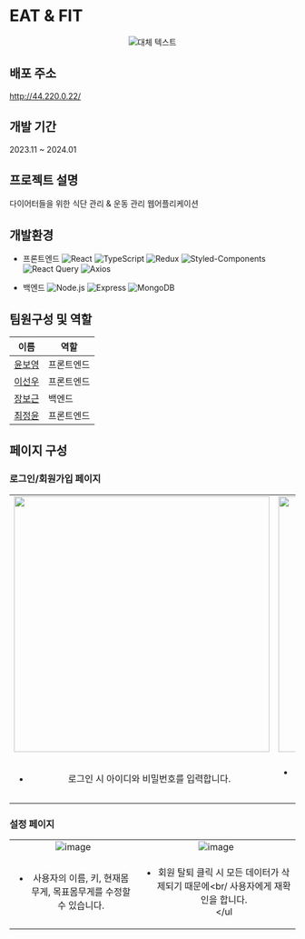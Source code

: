 # EAT & FIT
<div align="center">
    <img src="https://github.com/elice-cookcook/eatnfit/assets/33516975/b12408f9-691b-4703-819b-14e6bcd0da27" alt="대체 텍스트">
</div>

## 배포 주소
http://44.220.0.22/

## 개발 기간
2023.11 ~ 2024.01 

## 프로젝트 설명 
다이어터들을 위한 식단 관리 & 운동 관리 웹어플리케이션 

## 개발환경
- 프론트엔드 ![React](https://img.shields.io/badge/-React-61DAFB?style=flat-square&logo=React&logoColor=white)
![TypeScript](https://img.shields.io/badge/-TypeScript-3178C6?style=flat-square&logo=TypeScript&logoColor=white)
![Redux](https://img.shields.io/badge/-Redux-764ABC?style=flat-square&logo=Redux&logoColor=white)
![Styled-Components](https://img.shields.io/badge/-Styled_Components-DB7093?style=flat-square&logo=styled-components&logoColor=white)
![React Query](https://img.shields.io/badge/-React_Query-ff4154?style=flat-square&logo=React-Query&logoColor=white)
![Axios](https://img.shields.io/badge/-Axios-671ddf?style=flat-square&logo=axios&logoColor=white)

- 백엔드 
![Node.js](https://img.shields.io/badge/-Node.js-339933?style=flat-square&logo=node.js&logoColor=white)
![Express](https://img.shields.io/badge/-Express-000000?style=flat-square&logo=Express&logoColor=white)
![MongoDB](https://img.shields.io/badge/-MongoDB-47A248?style=flat-square&logo=MongoDB&logoColor=white)


## 팀원구성 및 역할
| 이름   | 역할     |
|------------------------|----------|
| [윤보영](https://github.com/BoyoungYun)  | 프론트엔드|
| [이선우](https://github.com/Susan-Lee-01) | 프론트엔드  |
|[장보근](https://github.com/bogeunjang)| 백엔드  |
| [최정윤](https://github.com/cjy00n)| 프론트엔드       |

## 페이지 구성
### 로그인/회원가입 페이지

| | |
|:--:|:--:|
| <img width="450" src="https://github.com/elice-cookcook/eatnfit/assets/33516975/252eb6ec-da09-4f47-9303-920929476667"/> | <img width="450" src="https://github.com/elice-cookcook/eatnfit/assets/33516975/e1a79a55-b0d4-42b8-b1cb-48f6fecd28c2"/> |
|<ul><li>로그인 시 아이디와 비밀번호를 입력합니다.</li></ul>| <ul><li>회원가입 시 이름, 아이디(이메일), 비밀번호, 비밀번호 확인,<br/> 신장(키), 체중(몸무게), 목표 체중(몸무게)를 입력받습니다.</li></ul>|

### 설정 페이지
| | |
|:--:|:--:|
| ![image](https://github.com/elice-cookcook/eatnfit/assets/33516975/a20251fc-27cb-485d-b1a1-7da466e09274)| ![image](https://github.com/elice-cookcook/eatnfit/assets/33516975/f7cd15f1-a6ee-4503-88b6-6c4dc6cfd83e)|
|<ul><li>사용자의 이름, 키, 현재몸무게, 목표몸무게를 수정할 수 있습니다.</li></ul>| <ul><li>회원 탈퇴 클릭 시 모든 데이터가 삭제되기 때문에<br/ 사용자에게 재확인을 합니다.</li></ul |


